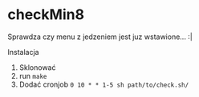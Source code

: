 # checkMin8
Sprawdza czy menu z jedzeniem jest juz wstawione... :|


Instalacja
1. Sklonować
2. run `make`
3. Dodać cronjob `0 10 * * 1-5 sh path/to/check.sh/`